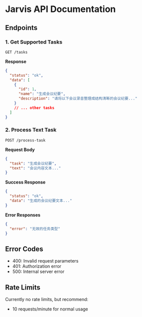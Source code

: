 # Jarvis API Documentation

## Endpoints

### 1. Get Supported Tasks 
```
GET /tasks
```

**Response**
```json
{
  "status": "ok",
  "data": [
    {
      "id": 1,
      "name": "生成会议纪要",
      "description": "请将以下会议录音整理成结构清晰的会议纪要..."
    }
    // ... other tasks
  ]
}
```

### 2. Process Text Task
```
POST /process-task
```

**Request Body**
```json
{
  "task": "生成会议纪要",
  "text": "会议内容文本..."
}
```

**Success Response**
```json
{
  "status": "ok",
  "data": "生成的会议纪要文本..."
}
```

**Error Responses**
```json
{
  "error": "无效的任务类型"
}
```

## Error Codes
- 400: Invalid request parameters
- 401: Authorization error
- 500: Internal server error

## Rate Limits
Currently no rate limits, but recommend:
- 10 requests/minute for normal usage 